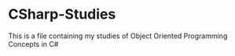# CSharp-Studies
This is a file containing my studies of Object Oriented Programming Concepts in C#

